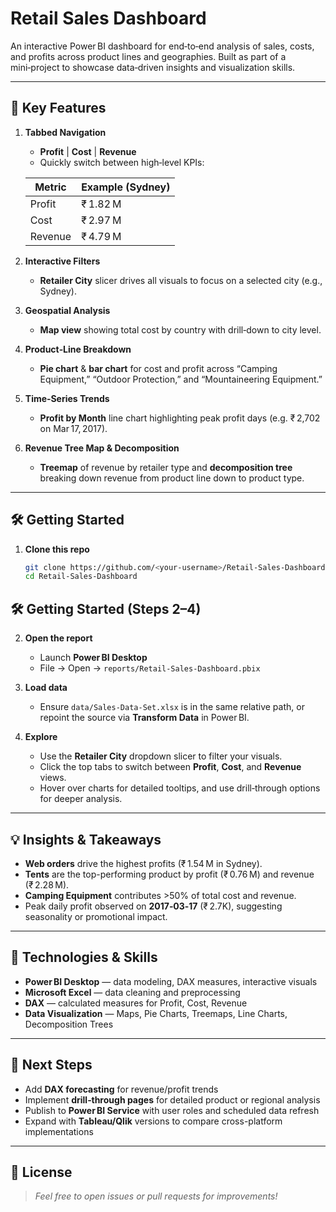# Retail Sales Dashboard

An interactive Power BI dashboard for end‑to‑end analysis of sales, costs, and profits across product lines and geographies. Built as part of a mini‑project to showcase data‑driven insights and visualization skills.

---


## 🎯 Key Features

1. **Tabbed Navigation**  
   - **Profit** | **Cost** | **Revenue**  
   - Quickly switch between high‑level KPIs:

   | Metric  | Example (Sydney)        |
   | ------- | ----------------------- |
   | Profit  | ₹ 1.82 M                |
   | Cost    | ₹ 2.97 M                |
   | Revenue | ₹ 4.79 M                |

2. **Interactive Filters**  
   - **Retailer City** slicer drives all visuals to focus on a selected city (e.g., Sydney).

3. **Geospatial Analysis**  
   - **Map view** showing total cost by country with drill‑down to city level.

4. **Product‑Line Breakdown**  
   - **Pie chart** & **bar chart** for cost and profit across “Camping Equipment,” “Outdoor Protection,” and “Mountaineering Equipment.”

5. **Time‑Series Trends**  
   - **Profit by Month** line chart highlighting peak profit days (e.g. ₹ 2,702 on Mar 17, 2017).

6. **Revenue Tree Map & Decomposition**  
   - **Treemap** of revenue by retailer type and **decomposition tree** breaking down revenue from product line down to product type.

---

## 🛠️ Getting Started

1. **Clone this repo**  
   ```bash
   git clone https://github.com/<your‑username>/Retail‑Sales‑Dashboard.git
   cd Retail‑Sales‑Dashboard
## 🛠️ Getting Started (Steps 2–4)

2. **Open the report**

   * Launch **Power BI Desktop**
   * File → Open → `reports/Retail‑Sales‑Dashboard.pbix`

3. **Load data**

   * Ensure `data/Sales‑Data‑Set.xlsx` is in the same relative path, or repoint the source via **Transform Data** in Power BI.

4. **Explore**

   * Use the **Retailer City** dropdown slicer to filter your visuals.
   * Click the top tabs to switch between **Profit**, **Cost**, and **Revenue** views.
   * Hover over charts for detailed tooltips, and use drill‑through options for deeper analysis.

---

## 💡 Insights & Takeaways

* **Web orders** drive the highest profits (₹ 1.54 M in Sydney).
* **Tents** are the top-performing product by profit (₹ 0.76 M) and revenue (₹ 2.28 M).
* **Camping Equipment** contributes >50% of total cost and revenue.
* Peak daily profit observed on **2017‑03‑17** (₹ 2.7K), suggesting seasonality or promotional impact.

---

## 🔧 Technologies & Skills

* **Power BI Desktop** — data modeling, DAX measures, interactive visuals
* **Microsoft Excel** — data cleaning and preprocessing
* **DAX** — calculated measures for Profit, Cost, Revenue
* **Data Visualization** — Maps, Pie Charts, Treemaps, Line Charts, Decomposition Trees

---

## 🤝 Next Steps

* Add **DAX forecasting** for revenue/profit trends
* Implement **drill‑through pages** for detailed product or regional analysis
* Publish to **Power BI Service** with user roles and scheduled data refresh
* Expand with **Tableau/Qlik** versions to compare cross-platform implementations

---

## 📄 License

> *Feel free to open issues or pull requests for improvements!*

